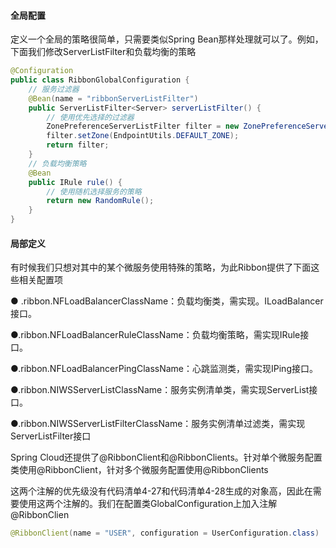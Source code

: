 #### 全局配置

定义一个全局的策略很简单，只需要类似Spring Bean那样处理就可以了。例如，下面我们修改ServerListFilter和负载均衡的策略

```java
@Configuration
public class RibbonGlobalConfiguration {
    // 服务过滤器
    @Bean(name = "ribbonServerListFilter")
    public ServerListFilter<Server> serverListFilter() {
        // 使用优先选择的过滤器
        ZonePreferenceServerListFilter filter = new ZonePreferenceServerListFilter();
        filter.setZone(EndpointUtils.DEFAULT_ZONE);
        return filter;
    }
    // 负载均衡策略
    @Bean
    public IRule rule() {
        // 使用随机选择服务的策略
        return new RandomRule();
    }
}
```

#### 局部定义

有时候我们只想对其中的某个微服务使用特殊的策略，为此Ribbon提供了下面这些相关配置项

● <clientName>.ribbon.NFLoadBalancerClassName：负载均衡类，需实现。ILoadBalancer接口。

●<clientName>.ribbon.NFLoadBalancerRuleClassName：负载均衡策略，需实现IRule接口。

●<clientName>.ribbon.NFLoadBalancerPingClassName：心跳监测类，需实现IPing接口。

●<clientName>.ribbon.NIWSServerListClassName：服务实例清单类，需实现ServerList接口。

●<clientName>.ribbon.NIWSServerListFilterClassName：服务实例清单过滤类，需实现ServerListFilter接口

Spring Cloud还提供了@RibbonClient和@RibbonClients。针对单个微服务配置类使用@RibbonClient，针对多个微服务配置使用@RibbonClients

这两个注解的优先级没有代码清单4-27和代码清单4-28生成的对象高，因此在需要使用这两个注解的。我们在配置类GlobalConfiguration上加入注解@RibbonClien

```java
@RibbonClient(name = "USER", configuration = UserConfiguration.class)
```

